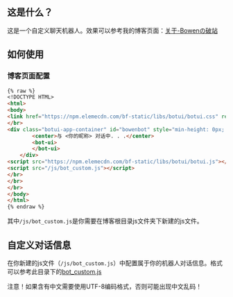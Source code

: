 ## 这是什么？

这是一个自定义聊天机器人。效果可以参考我的博客页面：[关于-Bowenの破站](https://bowenyoung.cn/about/)

## 如何使用

### 博客页面配置

```markdown
{% raw %}
<!DOCTYPE HTML>
<html>
<body>
<link href="https://npm.elemecdn.com/bf-static/libs/botui/botui.css" rel="stylesheet">
</br>
<div class="botui-app-container" id="bowenbot" style="min-height: 0px; padding: 2px 6px 4px; background-color: rgba(169, 169, 169, 0.5); border-radius: 10px;">
		<center>与 <你的昵称> 对话中. . .</center>
		<bot-ui>
		</bot-ui>
	</div>
<script src="https://npm.elemecdn.com/bf-static/libs/botui/botui.js"></script>
<script src="/js/bot_custom.js"></script>
</br>
</br>
</br>
</body>
</html>
{% endraw %}
```

其中`/js/bot_custom.js`是你需要在博客根目录js文件夹下新建的js文件。

## 自定义对话信息

在你新建的js文件（`/js/bot_custom.js`）中配置属于你的机器人对话信息。格式可以参考此目录下的[bot_custom.js](https://npm.elemecdn.com/bf-static/libs/botui/bot_custom.js)

注意！如果含有中文需要使用UTF-8编码格式，否则可能出现中文乱码！